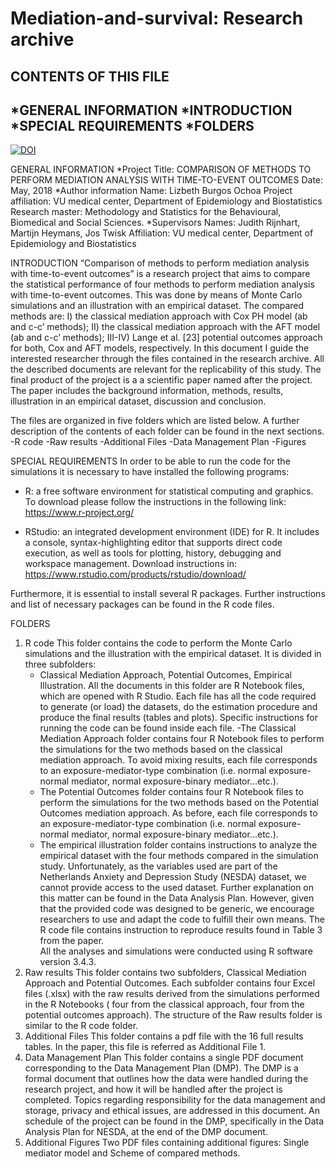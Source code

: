 # Mediation-and-survival: Research archive

CONTENTS OF THIS FILE
--------------------- 
 *GENERAL INFORMATION
 *INTRODUCTION
 *SPECIAL REQUIREMENTS 
 *FOLDERS
 --------------------- 
<a href="https://handle.stage.datacite.org/10.5072/zenodo.315060"><img src="https://sandbox.zenodo.org/badge/128733897.svg" alt="DOI"></a>

GENERAL INFORMATION
*Project
Title: COMPARISON OF METHODS TO PERFORM MEDIATION ANALYSIS WITH TIME-TO-EVENT OUTCOMES
Date: May, 2018
*Author information
Name: Lizbeth Burgos Ochoa
Project affiliation: VU medical center, Department of Epidemiology and Biostatistics
Research master: Methodology and Statistics for the Behavioural, Biomedical and Social Sciences.
*Supervisors
Names: Judith Rijnhart, Martijn Heymans, Jos Twisk 
Affiliation: VU medical center, Department of Epidemiology and Biostatistics

INTRODUCTION
 “Comparison of methods to perform mediation analysis with time-to-event outcomes” is a research project that aims to compare the statistical performance of four methods to perform mediation analysis with time-to-event outcomes. This was done by means of Monte Carlo simulations and an illustration with an empirical dataset. The compared methods are: I) the classical mediation approach with Cox PH model (ab and c-c’ methods); II) the classical mediation approach with the AFT model (ab and c-c’ methods); III-IV) Lange et al. [23] potential outcomes approach for both, Cox and AFT models, respectively. 
In this document I guide the interested researcher through the files contained in the research archive. All the described documents are relevant for the replicability of this study. The final product of the project is a a scientific paper named after the project. The paper includes the background information, methods, results, illustration in an empirical dataset, discussion and conclusion. 

The files are organized in five folders which are listed below. A further description of the contents of each folder can be found in the next sections.
	-R code
	-Raw results
	-Additional Files
	-Data Management Plan 
	-Figures 

SPECIAL REQUIREMENTS
In order to be able to run the code for the simulations it is necessary to have installed the following programs: 
	
- R: a free software environment for statistical computing and graphics. To download please follow the instructions in the following link: https://www.r-project.org/ 

- RStudio: an integrated development environment (IDE) for R. It includes a console, syntax-highlighting editor that supports direct code execution, as well as tools for plotting, history, debugging and workspace management. Download instructions in: https://www.rstudio.com/products/rstudio/download/ 

Furthermore, it is essential to install several R packages. Further instructions and list of necessary packages can be found in the R code files. 

FOLDERS 
1. R code
	This folder contains the code to perform the Monte Carlo simulations and the illustration with the empirical dataset. It is 		divided in three subfolders: 		
	- Classical Mediation Approach, Potential Outcomes, Empirical Illustration.  All the documents in this folder are R Notebook 		files, which are opened with R Studio. Each file has all the code required to generate (or load) the datasets, do the estimation 	 procedure and produce the final results (tables and plots). Specific instructions for running the code can be found inside each 	file. 
	-The Classical Mediation Approach folder contains four R Notebook files to  perform the simulations for the two methods based on 	 the classical mediation approach. To avoid mixing results, each file corresponds to an exposure-mediator-type combination (i.e. 	normal exposure-normal mediator, normal exposure-binary mediator…etc.). 
	- The Potential Outcomes  folder contains four R Notebook files to  perform the simulations for the two methods based on the 		Potential Outcomes mediation approach. As before, each file corresponds to an exposure-mediator-type combination (i.e. normal 		exposure-normal mediator, normal exposure-binary mediator…etc.). 
	- The empirical illustration folder contains instructions to analyze the empirical dataset with the four methods compared in the 	simulation study. Unfortunately, as the variables used are part of the Netherlands Anxiety and Depression Study (NESDA)  dataset, 	 we cannot provide access to the used dataset. Further explanation on this matter can be found in the Data Analysis Plan. However, 	  given that the provided code was designed to be generic, we encourage researchers to use and adapt the code to fulfill their own 	  means. The R code file contains instruction to reproduce results found in Table 3 from the paper.  
	All the analyses and simulations were conducted using R software version 3.4.3. 
2. Raw results
	This folder contains two subfolders, Classical Mediation Approach and Potential Outcomes. Each subfolder contains four  Excel 		files (.xlsx) with the raw results derived from the simulations performed in the R Notebooks ( four from the classical approach, 	four from the potential outcomes approach). The structure of the Raw results folder is similar to the R code folder. 
3. Additional Files
	This folder contains a pdf file with the 16 full results tables. In the paper, this file is referred as Additional File 1. 
4. Data Management Plan
	This folder contains a single  PDF document corresponding to the Data Management Plan (DMP). The DMP is a formal document that 		outlines how the data were handled during the research project, and how it will be handled after the project is completed. 		Topics regarding responsibility for the data management and storage, privacy and ethical issues, are addressed in this document. 	An schedule of the project can be found in the DMP, specifically in the Data Analysis Plan for NESDA, at the end of the DMP 		document.  
5. Additional Figures
	Two PDF files containing additional figures: Single mediator model and Scheme of compared methods. 

